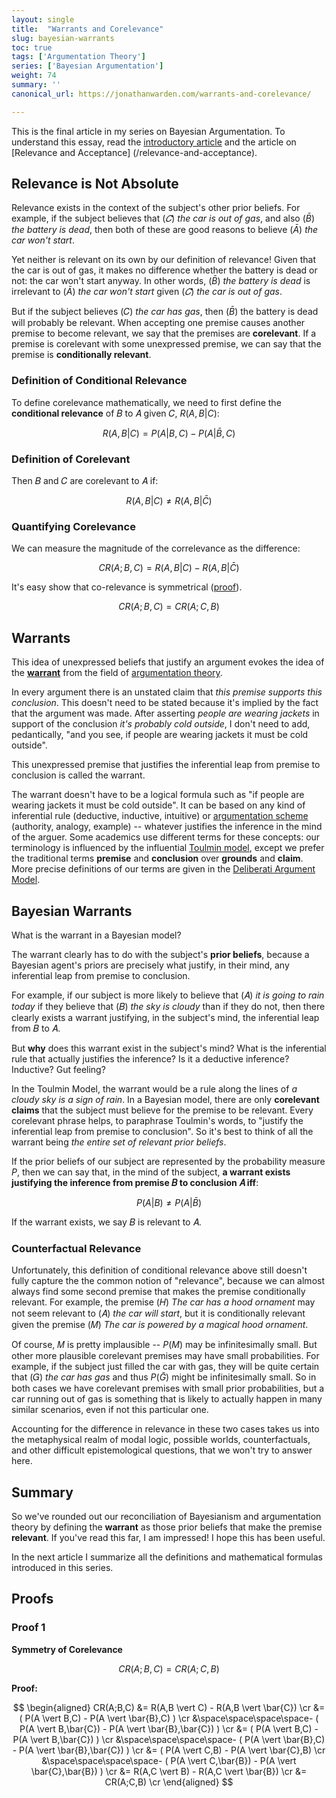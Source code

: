 ```yaml
---
layout: single
title:  "Warrants and Corelevance"
slug: bayesian-warrants
toc: true
tags: ['Argumentation Theory']
series: ['Bayesian Argumentation']
weight: 74
summary: ''
canonical_url: https://jonathanwarden.com/warrants-and-corelevance/

---
```


This is the final article in my series on Bayesian Argumentation. To understand this essay, read the [introductory article](/bayesian-argumentation) and the article on [Relevance and Acceptance] (/relevance-and-acceptance).

## Relevance is Not Absolute

Relevance exists in the context of the subject's other prior beliefs. For example, if the subject believes that ($\bar{𝐶}$) *the car is out of gas*, and also ($\bar{B}$) *the battery is dead*, then both of these are good reasons to believe ($\bar{A}$) *the car won't start*. 

Yet neither is relevant on its own by our definition of relevance! Given that the car is out of gas, it makes no difference whether the battery is dead or not: the car won't start anyway. In other words, ($\bar{B}$) *the battery is dead* is irrelevant to ($\bar{A}$) *the car won't start* given ($\bar{𝐶}$) *the car is out of gas*.

But if the subject believes (𝐶) *the car has gas*, then ($\bar{B}$) the battery is dead will probably be relevant. When accepting one premise causes another premise to become relevant, we say that the premises are **corelevant**. If a premise is corelevant with some unexpressed premise, we can say that the premise is **conditionally relevant**.

### Definition of Conditional Relevance

To define corelevance mathematically, we need to first define the **conditional relevance** of 𝐵 to 𝐴 given 𝐶, $R(A,B \vert C)$:

$$
    R(A,B|C) = P(A|B,C) - P(A|\bar{B},C)
$$

### Definition of Corelevant

Then 𝐵 and 𝐶 are corelevant to 𝐴 if:

$$
    R(A,B|C) ≠ R(A,B|\bar{C})
$$


### Quantifying Corelevance 

We can measure the magnitude of the correlevance as the difference:

$$
    CR(A;B,C) = R(A,B|C) - R(A,B|\bar{C})
$$

It's easy show that co-relevance is symmetrical ([proof](#proof1)).

$$
    CR(A;B,C) = CR(A;C,B)
$$


## Warrants 

This idea of unexpressed beliefs that justify an argument evokes the idea of the [**warrant**](https://owl.purdue.edu/owl/general_writing/academic_writing/historical_perspectives_on_argumentation/toulmin_argument.html#:~:text=Toulmin%2C%20the%20Toulmin%20method%20is,the%20grounds%2C%20and%20the%20warrant.) from the field of [argumentation theory](https://en.wikipedia.org/wiki/Argumentation_theory).

In every argument there is an unstated claim that *this premise supports this conclusion*. This doesn't need to be stated because it's implied by the fact that the argument was made. After asserting *people are wearing jackets* in support of the conclusion *it's probably cold outside*, I don't need to add, pedantically, "and you see, if people are wearing jackets it must be cold outside".

This unexpressed premise that justifies the inferential leap from premise to conclusion is called the warrant. 

The warrant doesn't have to be a logical formula such as "if people are wearing jackets it must be cold outside". It can be based on any kind of inferential rule (deductive, inductive, intuitive) or [argumentation scheme](https://en.wikipedia.org/wiki/Argumentation_scheme) (authority, analogy, example) -- whatever justifies the inference in the mind of the arguer. Some academics use different terms for these concepts: our terminology is influenced by the influential [Toulmin model](https://owl.purdue.edu/owl/general_writing/academic_writing/historical_perspectives_on_argumentation/toulmin_argument.html#:~:text=Toulmin%2C%20the%20Toulmin%20method%20is,the%20grounds%2C%20and%20the%20warrant.), except we prefer the traditional terms **premise** and **conclusion** over **grounds** and **claim**. More precise definitions of our terms are given in the [Deliberati Argument Model](/argument-model).

## Bayesian Warrants

What is the warrant in a Bayesian model? 

The warrant clearly has to do with the subject's **prior beliefs**, because a Bayesian agent's priors are precisely what justify, in their mind, any inferential leap from premise to conclusion.

For example, if our subject is more likely to believe that (𝐴) *it is going to rain today* if they believe that (𝐵) *the sky is cloudy* than if they do not, then there clearly exists a warrant justifying, in the subject's mind, the inferential leap from 𝐵 to 𝐴.

But **why** does this warrant exist in the subject's mind? What is the inferential rule that actually justifies the inference? Is it a deductive inference? Inductive? Gut feeling?

In the Toulmin Model, the warrant would be a rule along the lines of *a cloudy sky is a sign of rain*. In a Bayesian model, there are only **corelevant claims** that the subject must believe for the premise to be relevant. Every corelevant phrase helps, to paraphrase Toulmin's words, to "justify the inferential leap from premise to conclusion". So it's best to think of all the warrant being *the entire set of relevant prior beliefs*.

If the prior beliefs of our subject are represented by the probability measure $P$, then we can say that, in the mind of the subject, **a warrant exists justifying the inference from premise 𝐵 to conclusion 𝐴 iff**:

$$
    P(A|B) ≠ P(A|\bar{B})
$$

If the warrant exists, we say 𝐵 is relevant to 𝐴.

### Counterfactual Relevance

Unfortunately, this definition of conditional relevance above still doesn't fully capture the the common notion of "relevance", because we can almost always find some second premise that makes the premise conditionally relevant. For example, the premise (𝐻) *The car has a hood ornament* may not seem relevant to (𝐴) *the car will start*, but it is conditionally relevant given the premise (𝑀) *The car is powered by a magical hood ornament*.

Of course, 𝑀 is pretty implausible -- $P(M)$ may be infinitesimally small. But other more plausible corelevant premises may have small probabilities. For example, if the subject just filled the car with gas, they will be quite certain that (𝐺) *the car has gas* and thus $P(\bar{G})$ might be infinitesimally small. So in both cases we have corelevant premises with small prior probabilities, but a car running out of gas is something that is likely to actually happen in many similar scenarios, even if not this particular one. 

Accounting for the difference in relevance in these two cases takes us into the metaphysical realm of modal logic, possible worlds, counterfactuals, and other difficult epistemological questions, that we won't try to answer here.

## Summary

So we've rounded out our reconciliation of Bayesianism and argumentation theory by defining the **warrant** as those prior beliefs that make the premise **relevant**. If you've read this far, I am impressed! I hope this has been useful.

In the next article I summarize all the definitions and mathematical formulas introduced in this series.


<style>
.sample-distribution {
    table-layout: auto; 
    display: table;
    width: 100%;
    max-width: 250px;
    margin: 25px auto;
} 

.example
{
  margin: auto;
  background-color: lightgrey;
  border: 1px solid black;
  max-width: 600px;
  padding-top: 1em;
  padding-bottom: 0px;
  padding-left: 1em;
  padding-right: 1em;
  margin-bottom:  1em;
}

.example h3 {
    margin-top: 0px;
}


</style>


## Proofs

### Proof 1

**Symmetry of Corelevance**

$$
    CR(A;B,C) = CR(A;C,B)
$$

**Proof:**

$$
\begin{aligned}
    CR(A;B,C)   &= R(A,B \vert C) - R(A,B \vert \bar{C}) \cr
                &= ( P(A \vert B,C) - P(A \vert \bar{B},C) )  \cr
                &\space\space\space\space- ( P(A \vert B,\bar{C}) - P(A \vert \bar{B},\bar{C}) )  \cr
                &= ( P(A \vert B,C) - P(A \vert B,\bar{C}) )  \cr
                &\space\space\space\space- ( P(A \vert \bar{B},C) - P(A \vert \bar{B},\bar{C}) )  \cr
                &= ( P(A \vert C,B) - P(A \vert \bar{C},B) \cr
                &\space\space\space\space- ( P(A \vert C,\bar{B}) - P(A \vert \bar{C},\bar{B}) )  \cr
                &= R(A,C \vert B) - R(A,C \vert \bar{B}) \cr
                &= CR(A;C,B) \cr
\end{aligned}
$$




[^1]: Hahn, U., & Oaksford, M. (2007). The rationality of informal argumentation: A Bayesian approach to reasoning fallacies. (https://psycnet.apa.org/record/2007-10421-007) Psychological Review, 114(3), 704–732. https://doi.org/10.1037/0033-295X.114.3.704
[^2]: Hahn, U., Oaksford, M., & Harris, A. J. L. (2013). Testimony and argument: A Bayesian perspective. (https://psycnet.apa.org/record/2013-00206-002). In F. Zenker (Ed.), Bayesian argumentation: The practical side of probability (pp. 15–38). Springer Science + Business Media. https://doi.org/10.1007/978-94-007-5357-0_2
[^3]: Oaksford, M., & Hahn, U. (2013). Why are we convinced by the ad hominem argument?: Bayesian source reliability and pragma-dialectical discussion rules. In F. Zenker (Ed.), Bayesian argumentation: The practical side of probability (pp. 39–58). Springer Science + Business Media. https://doi.org/10.1007/978-94-007-5357-0_3






